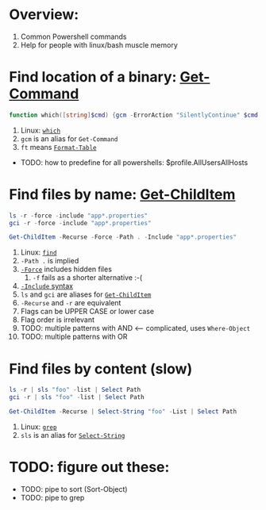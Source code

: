 # Overview:

1. Common Powershell commands
1. Help for people with linux/bash muscle memory

# Find location of a binary: [Get-Command](https://learn.microsoft.com/en-us/powershell/module/microsoft.powershell.core/get-command?view=powershell-7.4)

```powershell
function which([string]$cmd) {gcm -ErrorAction "SilentlyContinue" $cmd | ft Definition}
```

1. Linux: [`which`](https://linux.die.net/man/1/which)
1. `gcm` is an alias for `Get-Command`
1. `ft` means [`Format-Table`](https://learn.microsoft.com/en-us/powershell/module/microsoft.powershell.utility/format-table?view=powershell-7.4)

- TODO: how to predefine for all powershells: $profile.AllUsersAllHosts

# Find files by name: [Get-ChildItem](https://learn.microsoft.com/en-us/powershell/module/microsoft.powershell.management/get-childitem?view=powershell-7.4)

```powershell
ls -r -force -include "app*.properties"
gci -r -force -include "app*.properties"

Get-ChildItem -Recurse -Force -Path . -Include "app*.properties"
```

1. Linux: [`find`](https://linux.die.net/man/1/find)
1. `-Path .` is implied
1. [`-Force`](https://learn.microsoft.com/en-us/powershell/module/microsoft.powershell.management/get-childitem?view=powershell-7.4#-force) includes hidden files
    1. `-f` fails as a shorter alternative :-(
1. [`-Include` syntax](https://learn.microsoft.com/en-us/powershell/module/microsoft.powershell.management/get-childitem?view=powershell-7.4#-include)
1. `ls` and `gci` are aliases for [`Get-ChildItem`](https://learn.microsoft.com/en-us/powershell/module/microsoft.powershell.management/get-childitem?view=powershell-7.4)
1. `-Recurse` and `-r` are equivalent
1. Flags can be UPPER CASE or lower case
1. Flag order is irrelevant
1. TODO: multiple patterns with AND  <-- complicated, uses `Where-Object`
1. TODO: multiple patterns with OR

# Find files by content (slow)

```powershell
ls -r | sls "foo" -list | Select Path
gci -r | sls "foo" -list | Select Path 

Get-ChildItem -Recurse | Select-String "foo" -List | Select Path
```

1. Linux: [`grep`](https://linux.die.net/man/1/grep)
1. `sls` is an alias for [`Select-String`](https://learn.microsoft.com/en-us/powershell/module/microsoft.powershell.utility/select-string?view=powershell-7.4)

# TODO: figure out these:

- TODO: pipe to sort (Sort-Object)
- TODO: pipe to grep
